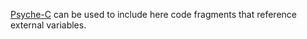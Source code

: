 [Psyche-C][1] can be used to include here code fragments that reference external variables.

[1]: <http://cuda.dcc.ufmg.br/psyche-c/>

